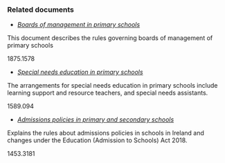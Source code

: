 ###  Related documents

  * [ _Boards of management in primary schools_ ](/en/education/primary-and-post-primary-education/going-to-primary-school/boards-of-management/)

This document describes the rules governing boards of management of primary
schools

1875.1578

  * [ _Special needs education in primary schools_ ](/en/education/special-education-needs/special-needs-education-primary-schools/)

The arrangements for special needs education in primary schools include
learning support and resource teachers, and special needs assistants.

1589.094

  * [ _Admissions policies in primary and secondary schools_ ](/en/education/the-irish-education-system/admissions-policies-in-primary-and-secondary-schools/)

Explains the rules about admissions policies in schools in Ireland and changes
under the Education (Admission to Schools) Act 2018.

1453.3181
